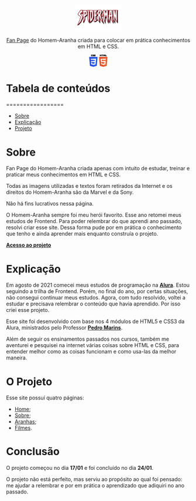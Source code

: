 <p align="center">
    <img src="imagens/spiderman-logo.png" height="25%" width="25%">
</p>

<p align="center"> <a href="https://brunosabbagmachado.github.io/spidermanFanPage/">Fan Page</a> do Homem-Aranha criada para colocar em prática conhecimentos em HTML e CSS.</p>

<p align="center">
    <img src="imagens/CSS_HTML.png" height="10%" width="10%">
</p>

# Tabela de conteúdos
=================
<!--ts-->
   * [Sobre](#Sobre)
   * [Explicação](#Explicação)
   * [Projeto](#O-Projeto)
<!--te-->

# Sobre

Fan Page do Homem-Aranha criada apenas com intuito de estudar, treinar e praticar meus conhecimentos em HTML e CSS.

Todas as imagens utilizadas e textos foram retirados da Internet e os direitos do Homem-Aranha são da Marvel e da Sony.

Não há fins lucrativos nessa página.

O Homem-Aranha sempre foi meu herói favorito. Esse ano retomei meus estudos de Frontend. Para poder relembrar do que aprendi ano passado, resolvi criar esse site. Dessa forma pude por em prática o conhecimento que tenho e ainda aprender mais enquanto construía o projeto.

**[Acesso ao projeto](https://brunosabbagmachado.github.io/spidermanFanPage/)**


# Explicação

Em agosto de 2021 comecei meus estudos de programação na **[Alura](https://www.alura.com.br/)**. Estou seguindo a trilha de Frontend. Porém, no final do ano, por certas situações, não consegui continuar meus estudos. Agora, com tudo resolvido, voltei a estudar e precisava relembrar o conteúdo que havia aprendido. Por isso criei esse projeto.

Esse site foi desenvolvido com base nos 4 módulos de HTML5 e CSS3 da Alura, ministrados pelo Professor **[Pedro Marins](https://github.com/pedromarins)**.

Além de seguir os ensinamentos passados nos cursos, também me aventurei e pesquisei na internet várias coisas sobre HTML e CSS, para entender melhor como as coisas funcionam e como usa-las da melhor maneira.


# O Projeto

Esse site possuí quatro páginas:
* [Home](https://brunosabbagmachado.github.io/spidermanFanPage/index.html);
* [Sobre](https://brunosabbagmachado.github.io/spidermanFanPage/HTML/sobre.html);
* [Aranhas](https://brunosabbagmachado.github.io/spidermanFanPage/HTML/aranhas.html);
* [Filmes](https://brunosabbagmachado.github.io/spidermanFanPage/HTML/filmes.html).


# Conclusão

O projeto começou no dia **17/01** e foi concluído no dia **24/01**. 

O projeto não está perfeito, mas serviu ao propósito ao qual foi pensado: me ajudar a relembrar e por em prática o aprendizado que adiquiri no ano passado.

